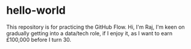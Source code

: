 # hello-world
This repository is for practicing the GitHub Flow.
Hi, I'm Raj, I'm keen on gradually getting into a data/tech role, if I enjoy it, as I want to earn £100,000 before I turn 30. 
